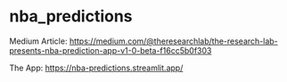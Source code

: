 # nba_predictions
Medium Article: https://medium.com/@theresearchlab/the-research-lab-presents-nba-prediction-app-v1-0-beta-f16cc5b0f303  

The App: https://nba-predictions.streamlit.app/
